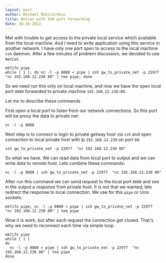 ```yaml
---
layout: post
author: Michael Nikitochkin
title: Netcat with SSH port forwarding
date: 30-10-2012
---
```


Met with trouble to get access to the private local service which available from the local machine.
And I need to write application using this service in another network.
I have only one port open to access to the local machine `ssh` daemon.
After a few minutes of problem  discussion, we decided to use `NetCat`.

```
mkfifo pipe
while [ 1 ]; do nc -l -p 8080 < pipe | ssh gw_to_private_net -p 22977  "nc 192.168.12.230 80" | tee pipe; done
```

So we need run this only on local machine, and now we have the open local port `8080` forwarded to private machine `192.168.12.230:80`.

Let me to describe these commands

First open a local port to listen from our network connections. So this port will be proxy the data to private net:

```
nc -l -p 8080
```

Next step is to connect is login to private getway host via `ssh` and open connection to local private host with ip `192.168.12.230` on port `80`:

```
ssh gw_to_private_net -p 22977  "nc 192.168.12.230 80"
```

So what we have. We can read data from local port to output and we can write data to remote host. Lets combine these commands:

```
nc -l -p 8080 | ssh gw_to_private_net -p 22977  "nc 192.168.12.230 80"
```

After run this command we can send request to the local port `8080` and see in the output a response from private host.
It is not that we wanted, lets redirect the response to local connection. We use for this `pipe` or Unix sockets.

```
mkfifo pipe; nc -l -p 8080 < pipe | ssh gw_to_private_net -p 22977  "nc 192.168.12.230 80" | tee pipe
```

Wow it is work, but after each request the connection get closed. That's why we need to reconnect each time via simple loop.

```
mkfifo pipe
while [ 1 ]
do
  nc -l -p 8080 < pipe | ssh gw_to_private_net -p 22977  "nc 192.168.12.230 80" | tee pipe
done
```
